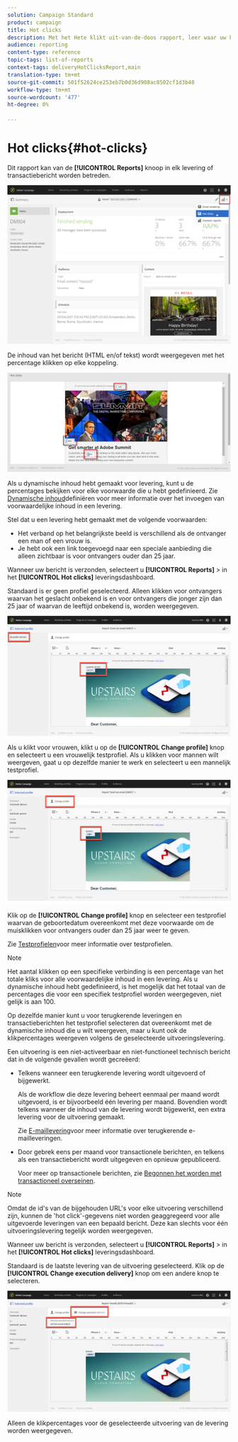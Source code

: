 ```yaml
---
solution: Campaign Standard
product: campaign
title: Hot clicks
description: Met het Hete klikt uit-van-de-doos rapport, leer waar uw klant op uw levering klikte.
audience: reporting
content-type: reference
topic-tags: list-of-reports
context-tags: deliveryHotClicksReport,main
translation-type: tm+mt
source-git-commit: 501f52624ce253eb7b0d36d908ac8502cf1d3b48
workflow-type: tm+mt
source-wordcount: '477'
ht-degree: 0%

---
```



# Hot clicks{#hot-clicks}

Dit rapport kan van de **[!UICONTROL Reports]** knoop in elk levering of transactiebericht worden betreden.

![](assets/delivery_reports_hot-clicks_4.png)

De inhoud van het bericht (HTML en/of tekst) wordt weergegeven met het percentage klikken op elke koppeling.

![](assets/delivery_reports_10.png)

Als u dynamische inhoud hebt gemaakt voor levering, kunt u de percentages bekijken voor elke voorwaarde die u hebt gedefinieerd. Zie [Dynamische inhoud](../../designing/using/personalization.md#defining-dynamic-content-in-an-email)definiëren voor meer informatie over het invoegen van voorwaardelijke inhoud in een levering.

Stel dat u een levering hebt gemaakt met de volgende voorwaarden:

* Het verband op het belangrijkste beeld is verschillend als de ontvanger een man of een vrouw is.
* Je hebt ook een link toegevoegd naar een speciale aanbieding die alleen zichtbaar is voor ontvangers ouder dan 25 jaar.

Wanneer uw bericht is verzonden, selecteert u **[!UICONTROL Reports]** > in het **[!UICONTROL Hot clicks]** leveringsdashboard.

Standaard is er geen profiel geselecteerd. Alleen klikken voor ontvangers waarvan het geslacht onbekend is en voor ontvangers die jonger zijn dan 25 jaar of waarvan de leeftijd onbekend is, worden weergegeven.

![](assets/delivery_reports_hot-clicks_1.png)

Als u klikt voor vrouwen, klikt u op de **[!UICONTROL Change profile]** knop en selecteert u een vrouwelijk testprofiel. Als u klikken voor mannen wilt weergeven, gaat u op dezelfde manier te werk en selecteert u een mannelijk testprofiel.

![](assets/delivery_reports_hot-clicks_2.png)

Klik op de **[!UICONTROL Change profile]** knop en selecteer een testprofiel waarvan de geboortedatum overeenkomt met deze voorwaarde om de muisklikken voor ontvangers ouder dan 25 jaar weer te geven.

Zie [Testprofielen](../../audiences/using/managing-test-profiles.md)voor meer informatie over testprofielen.

>[!NOTE]
>
>Het aantal klikken op een specifieke verbinding is een percentage van het totale kliks voor alle voorwaardelijke inhoud in een levering. Als u dynamische inhoud hebt gedefinieerd, is het mogelijk dat het totaal van de percentages die voor een specifiek testprofiel worden weergegeven, niet gelijk is aan 100.

Op dezelfde manier kunt u voor terugkerende leveringen en transactieberichten het testprofiel selecteren dat overeenkomt met de dynamische inhoud die u wilt weergeven, maar u kunt ook de klikpercentages weergeven volgens de geselecteerde uitvoeringslevering.

Een uitvoering is een niet-activeerbaar en niet-functioneel technisch bericht dat in de volgende gevallen wordt gecreëerd:

* Telkens wanneer een terugkerende levering wordt uitgevoerd of bijgewerkt.

   Als de workflow die deze levering beheert eenmaal per maand wordt uitgevoerd, is er bijvoorbeeld één levering per maand. Bovendien wordt telkens wanneer de inhoud van de levering wordt bijgewerkt, een extra levering voor de uitvoering gemaakt.

   Zie [E-maillevering](../../automating/using/email-delivery.md)voor meer informatie over terugkerende e-mailleveringen.

* Door gebrek eens per maand voor transactionele berichten, en telkens als een transactiebericht wordt uitgegeven en opnieuw gepubliceerd.

   Voor meer op transactionele berichten, zie [Begonnen het worden met transactioneel overseinen](../../channels/using/getting-started-with-transactional-msg.md).

>[!NOTE]
>
>Omdat de id&#39;s van de bijgehouden URL&#39;s voor elke uitvoering verschillend zijn, kunnen de &#39;hot click&#39;-gegevens niet worden geaggregeerd voor alle uitgevoerde leveringen van een bepaald bericht. Deze kan slechts voor één uitvoeringslevering tegelijk worden weergegeven.

Wanneer uw bericht is verzonden, selecteert u **[!UICONTROL Reports]** > in het **[!UICONTROL Hot clicks]** leveringsdashboard.

Standaard is de laatste levering van de uitvoering geselecteerd. Klik op de **[!UICONTROL Change execution delivery]** knop om een andere knop te selecteren.

![](assets/delivery_reports_hot-clicks_3.png)

Alleen de klikpercentages voor de geselecteerde uitvoering van de levering worden weergegeven.
